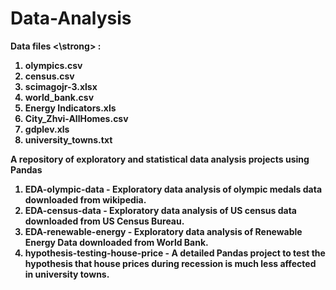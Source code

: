 # Data-Analysis
<strong> Data files <\strong> :
1. olympics.csv
2. census.csv
3. scimagojr-3.xlsx
4. world_bank.csv
5. Energy Indicators.xls
6. City_Zhvi-AllHomes.csv
7. gdplev.xls
8. university_towns.txt

A repository of exploratory and statistical data analysis projects using Pandas
1. EDA-olympic-data - Exploratory data analysis of olympic medals data downloaded from wikipedia. 
2. EDA-census-data - Exploratory data analysis of US census data downloaded from US Census Bureau.
3. EDA-renewable-energy - Exploratory data analysis of Renewable Energy Data downloaded from World Bank.
4. hypothesis-testing-house-price - A detailed Pandas project to test the hypothesis that house prices during recession is much less affected in university towns.

